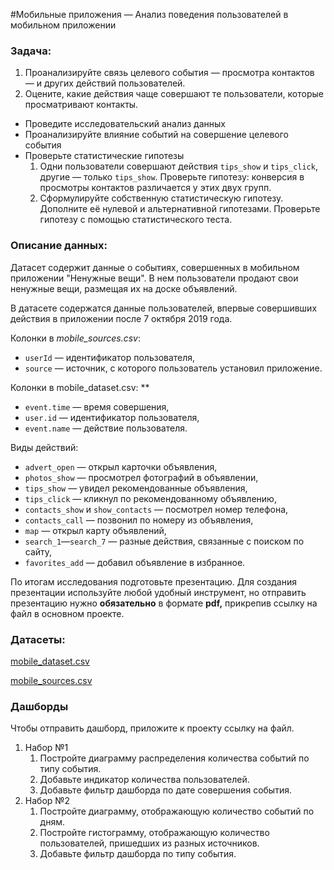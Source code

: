 #Мобильные приложения — Анализ поведения пользователей в мобильном приложении

### Задача:

1. Проанализируйте связь целевого события — просмотра контактов — и других действий пользователей. 
2. Оцените, какие действия чаще совершают те пользователи, которые просматривают контакты.
- Проведите исследовательский анализ данных
- Проанализируйте влияние событий на совершение целевого события
- Проверьте статистические гипотезы
    1. Одни пользователи совершают действия `tips_show` и `tips_click`, другие — только `tips_show`. Проверьте гипотезу: конверсия в просмотры контактов различается у этих двух групп.
    2. Сформулируйте собственную статистическую гипотезу. Дополните её нулевой и альтернативной гипотезами. Проверьте гипотезу с помощью статистического теста.

### **Описание данных:**

Датасет содержит данные о событиях, совершенных в мобильном приложении "Ненужные вещи". В нем пользователи продают свои ненужные вещи, размещая их на доске объявлений.

В датасете содержатся данные пользователей, впервые совершивших действия в приложении после 7 октября 2019 года.

Колонки в *mobile_sources.csv*: 

- `userId` — идентификатор пользователя,
- `source` — источник, с которого пользователь установил приложение.

Колонки в mobile_dataset.csv: **

- `event.time` — время совершения,
- `user.id` — идентификатор пользователя,
- `event.name` — действие пользователя.

Виды действий:

- `advert_open` — открыл карточки объявления,
- `photos_show` — просмотрел фотографий в объявлении,
- `tips_show` — увидел рекомендованные объявления,
- `tips_click` — кликнул по рекомендованному объявлению,
- `contacts_show` и `show_contacts` — посмотрел номер телефона,
- `contacts_call` — позвонил по номеру из объявления,
- `map` — открыл карту объявлений,
- `search_1`—`search_7` — разные действия, связанные с поиском по сайту,
- `favorites_add` — добавил объявление в избранное.

По итогам исследования подготовьте презентацию. Для создания презентации используйте любой удобный инструмент, но отправить презентацию нужно **обязательно** в формате **pdf,** прикрепив ссылку на файл в основном проекте.

### **Датасеты:**

[mobile_dataset.csv](https://disk.yandex.ru/d/KaN8Wffo4Q510Q)

[mobile_sources.csv](https://disk.yandex.ru/d/RkfgQSEt-zD6Uw)

### Дашборды

Чтобы отправить дашборд, приложите к проекту ссылку на файл.

1. Набор №1
    1. Постройте диаграмму распределения количества событий по типу события.
    2. Добавьте индикатор количества пользователей.
    3. Добавьте фильтр дашборда по дате совершения события.
2. Набор №2
    1. Постройте диаграмму, отображающую количество событий по дням.
    2. Постройте гистограмму, отображающую количество пользователей, пришедших из разных источников.
    3. Добавьте фильтр дашборда по типу события.
